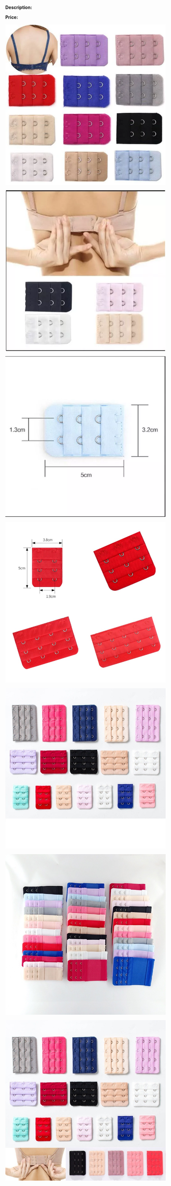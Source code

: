 **Description:**

**Price:**

![176.png](../images/176.png)

![177.png](../images/177.png)

![178.png](../images/178.png)

![179.jpg](../images/179.jpg)

![180.jpg](../images/180.jpg)

![181.jpg](../images/181.jpg)

![182.jpg](../images/182.jpg)